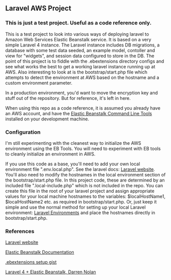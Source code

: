 ## Laravel AWS Project

### This is just a test project. Useful as a code reference only.
This is a test project to look into various ways of deploying laravel to Amazon Web Services Elastic Beanstalk service. It is based on a very simple Laravel 4 instance. The Laravel instance includes DB migrations, a database with some test data seeded, an example model, contoller and view for "widgets", and session data configured to store in the DB. The point of this project is to fiddle with the .ebextensions directory configs and see what works the best to get a working laravel instance running up at AWS. Also interesting to look at is the bootstrap/start.php file which attempts to detect the environment at AWS based on the hostname and a custom environment parameter.

In a production environment, you'd want to move the encryption key and stuff out of the repository. But for reference, it's left in here.

When using this repo as a code reference, it is assumed you already have an AWS account, and have the [Elastic Beanstalk Command Line Tools](http://aws.amazon.com/code/6752709412171743) installed on your development machine.

### Configuration
I'm still experimenting with the cleanest way to initialize the AWS environment using the EB Tools. You will need to experiment with EB tools to cleanly initialize an environment in AWS.

If you use this code as a base, you'll need to add your own local environment file ".env.local.php". See the laravel docs: [Laravel website](http://laravel.com/docs). You'll also need to modify the hostnames in the local environment section of the bootstrap/start.php file. In this project code, these are determined by an included file ".local-include.php" which is not included in the repo. You can create this file in the root of your laravel project and assign appropriate values for your local machine hostnames to the variables: $localHostName1, $localHostName2 etc. as required in bootstrap/start.php. Or, just keep it simple and use the normal method for setting up your local Laravel environment: [Laravel Environments](http://laravel.com/docs/configuration) and place the hostnames directly in bootstrap/start.php.

### References
[Laravel website](http://laravel.com/docs)

[Elastic Beanstalk Documentation](https://aws.amazon.com/documentation/elasticbeanstalk/)

[.ebextensions setup gist](https://gist.github.com/rmclain/6195165)

[Laravel 4 + Elastic Beanstalk, Darren Nolan](http://darrennolan.com/2013/02/02/php-aws-elastic-beanstalk-rds-laravel-4-with-migrations-on-updates/)

